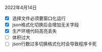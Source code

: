 2022年4月14日

- [x] 选择文件必须要窗口化运行
- [x] json格式化切换后会增加无关字段
- [x] 生产环境代码高亮丢失
- [ ] 体积过大
- [ ] json行数过多切换格式化时会导致程序卡死
